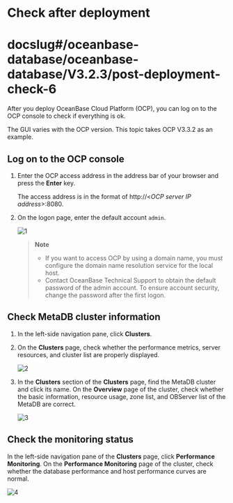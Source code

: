 # Check after deployment
# docslug#/oceanbase-database/oceanbase-database/V3.2.3/post-deployment-check-6
After you deploy OceanBase Cloud Platform (OCP), you can log on to the OCP console to check if everything is ok.

The GUI varies with the OCP version. This topic takes OCP V3.3.2 as an example.

## Log on to the OCP console

1. Enter the OCP access address in the address bar of your browser and press the **Enter** key.

   The access address is in the format of http://<*OCP server IP address*>:8080.

2. On the logon page, enter the default account `admin`.

   ![1](https://obbusiness-private.oss-cn-shanghai.aliyuncs.com/doc/img/observer-enterprise/V4.0.0/4.deploy-the-oceanbase-database/322ocpEnglish/1ocp322%E7%99%BB%E5%BD%95%E7%95%8C%E9%9D%A2.png)

   > **Note**
   >
   > * If you want to access OCP by using a domain name, you must configure the domain name resolution service for the local host.
   > * Contact OceanBase Technical Support to obtain the default password of the admin account. To ensure account security, change the password after the first logon.

## Check MetaDB cluster information

1. In the left-side navigation pane, click **Clusters**.

2. On the **Clusters** page, check whether the performance metrics, server resources, and cluster list are properly displayed.

   ![2](https://obbusiness-private.oss-cn-shanghai.aliyuncs.com/doc/img/observer-enterprise/V4.0.0/4.deploy-the-oceanbase-database/322ocpEnglish/2%E9%9B%86%E7%BE%A4%E6%A6%82%E8%A7%88.png)

3. In the **Clusters** section of the **Clusters** page, find the MetaDB cluster and click its name. On the **Overview** page of the cluster, check whether the basic information, resource usage, zone list, and OBServer list of the MetaDB are correct.

   ![3](https://obbusiness-private.oss-cn-shanghai.aliyuncs.com/doc/img/observer-enterprise/V4.0.0/4.deploy-the-oceanbase-database/322ocpEnglish/3%E8%BF%9B%E5%85%A5%E9%9B%86%E7%BE%A4.png)

## Check the monitoring status

In the left-side navigation pane of the **Clusters** page, click **Performance Monitoring**. On the **Performance Monitoring** page of the cluster, check whether the database performance and host performance curves are normal.

![4](https://obbusiness-private.oss-cn-shanghai.aliyuncs.com/doc/img/observer-enterprise/V4.0.0/4.deploy-the-oceanbase-database/322ocpEnglish/4%E7%9B%91%E6%8E%A7.png)
